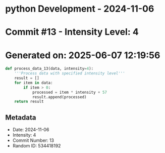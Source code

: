 ﻿# python Development - 2024-11-06
# Commit #13 - Intensity Level: 4
# Generated on: 2025-06-07 12:19:56
```python
def process_data_13(data, intensity=4):
    '''Process data with specified intensity level'''
    result = []
    for item in data:
        if item > 0:
            processed = item * intensity + 57
            result.append(processed)
    return result
```
## Metadata
- Date: 2024-11-06
- Intensity: 4
- Commit Number: 13
- Random ID: 534418192
